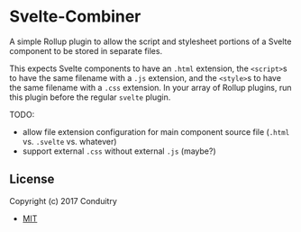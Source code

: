 # Svelte-Combiner

A simple Rollup plugin to allow the script and stylesheet portions of a Svelte component to be stored in separate files.

This expects Svelte components to have an `.html` extension, the `<script>`s to have the same filename with a `.js` extension, and the `<style>`s to have the same filename with a `.css` extension. In your array of Rollup plugins, run this plugin before the regular `svelte` plugin.

TODO:

- allow file extension configuration for main component source file (`.html` vs. `.svelte` vs. whatever)
- support external `.css` without external `.js` (maybe?)

## License

Copyright (c) 2017 Conduitry

- [MIT](https://github.com/Conduitry/svelte-combiner/blob/master/LICENSE)
